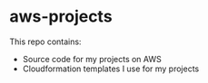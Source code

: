 # aws-projects

This repo contains:
- Source code for my projects on AWS
- Cloudformation templates I use for my projects 
